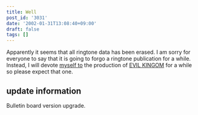```yaml
---
title: Well
post_id: '3031'
date: '2002-01-31T13:08:40+09:00'
draft: false
tags: []
---
```


Apparently it seems that all ringtone data has been erased. I am sorry for everyone to say that it is going to forgo a ringtone publication for a while. Instead, I will devote [myself to](/tag/evil-kingdom) the production of [EVIL KINGOM](/tag/evil-kingdom) for a while so please expect that one.

## update information

Bulletin board version upgrade.